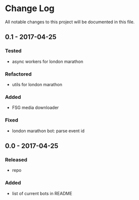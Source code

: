 # Change Log
All notable changes to this project will be documented in this file.

## 0.1 - 2017-04-25

### Tested
- async workers for london marathon

### Refactored
- utils for london marathon

### Added
- FSG media downloader

### Fixed
- london marathon bot: parse event id

## 0.0 - 2017-04-25

### Released
- repo

### Added
- list of current bots in README
